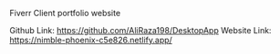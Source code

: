Fiverr Client portfolio website

Github Link: https://github.com/AliRaza198/DesktopApp
Website Link: https://nimble-phoenix-c5e826.netlify.app/
